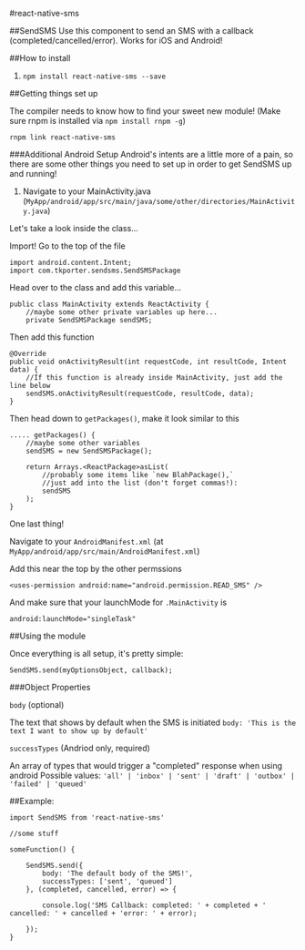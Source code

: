 #react-native-sms

##SendSMS
Use this component to send an SMS with a callback (completed/cancelled/error). Works for iOS and Android!

##How to install
1. `npm install react-native-sms --save`

##Getting things set up

The compiler needs to know how to find your sweet new module! (Make sure rnpm is installed via `npm install rnpm -g`)

`rnpm link react-native-sms`

###Additional Android Setup
Android's intents are a little more of a pain, so there are some other things you need to set up in order to get SendSMS up and running!

1. Navigate to your MainActivity.java (`MyApp/android/app/src/main/java/some/other/directories/MainActivity.java`)


Let's take a look inside the class...

Import! Go to the top of the file
```
import android.content.Intent;
import com.tkporter.sendsms.SendSMSPackage
```

Head over to the class and add this variable...
```
public class MainActivity extends ReactActivity {
	//maybe some other private variables up here...
	private SendSMSPackage sendSMS;
```

Then add this function
```
@Override
public void onActivityResult(int requestCode, int resultCode, Intent data) {
	//If this function is already inside MainActivity, just add the line below
	sendSMS.onActivityResult(requestCode, resultCode, data);
}
```

Then head down to `getPackages()`, make it look similar to this
```
..... getPackages() {
	//maybe some other variables
	sendSMS = new SendSMSPackage();

	return Arrays.<ReactPackage>asList(
		//probably some items like `new BlahPackage(),`
		//just add into the list (don't forget commas!):
		sendSMS
	);
}
```

One last thing!

Navigate to your `AndroidManifest.xml` (at `MyApp/android/app/src/main/AndroidManifest.xml`)

Add this near the top by the other permssions

`<uses-permission android:name="android.permission.READ_SMS" />`

And make sure that your launchMode for `.MainActivity` is

`android:launchMode="singleTask"`


##Using the module

Once everything is all setup, it's pretty simple:

`SendSMS.send(myOptionsObject, callback);`

###Object Properties

`body` (optional)

The text that shows by default when the SMS is initiated
	`body: 'This is the text I want to show up by default'`

`successTypes` (Andriod only, required)

An array of types that would trigger a "completed" response when using android
	Possible values:
		```
		'all' |
		'inbox' |
		'sent' |
		'draft' |
		'outbox' |
		'failed' |
		'queued'
		```

##Example:

```
import SendSMS from 'react-native-sms'

//some stuff

someFunction() {

	SendSMS.send({
		body: 'The default body of the SMS!',
		successTypes: ['sent', 'queued']
	}, (completed, cancelled, error) => {

		console.log('SMS Callback: completed: ' + completed + ' cancelled: ' + cancelled + 'error: ' + error);

	});
}
```




